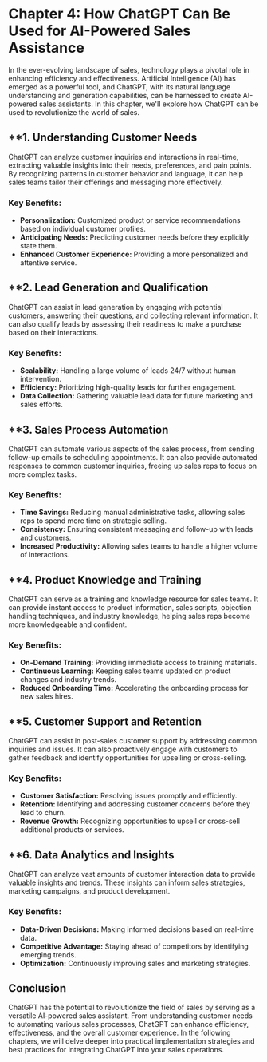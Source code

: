 Chapter 4: How ChatGPT Can Be Used for AI-Powered Sales Assistance
==================================================================

In the ever-evolving landscape of sales, technology plays a pivotal role in enhancing efficiency and effectiveness. Artificial Intelligence (AI) has emerged as a powerful tool, and ChatGPT, with its natural language understanding and generation capabilities, can be harnessed to create AI-powered sales assistants. In this chapter, we'll explore how ChatGPT can be used to revolutionize the world of sales.

\*\*1. **Understanding Customer Needs**
---------------------------------------

ChatGPT can analyze customer inquiries and interactions in real-time, extracting valuable insights into their needs, preferences, and pain points. By recognizing patterns in customer behavior and language, it can help sales teams tailor their offerings and messaging more effectively.

### Key Benefits:

* **Personalization:** Customized product or service recommendations based on individual customer profiles.
* **Anticipating Needs:** Predicting customer needs before they explicitly state them.
* **Enhanced Customer Experience:** Providing a more personalized and attentive service.

\*\*2. **Lead Generation and Qualification**
--------------------------------------------

ChatGPT can assist in lead generation by engaging with potential customers, answering their questions, and collecting relevant information. It can also qualify leads by assessing their readiness to make a purchase based on their interactions.

### Key Benefits:

* **Scalability:** Handling a large volume of leads 24/7 without human intervention.
* **Efficiency:** Prioritizing high-quality leads for further engagement.
* **Data Collection:** Gathering valuable lead data for future marketing and sales efforts.

\*\*3. **Sales Process Automation**
-----------------------------------

ChatGPT can automate various aspects of the sales process, from sending follow-up emails to scheduling appointments. It can also provide automated responses to common customer inquiries, freeing up sales reps to focus on more complex tasks.

### Key Benefits:

* **Time Savings:** Reducing manual administrative tasks, allowing sales reps to spend more time on strategic selling.
* **Consistency:** Ensuring consistent messaging and follow-up with leads and customers.
* **Increased Productivity:** Allowing sales teams to handle a higher volume of interactions.

\*\*4. **Product Knowledge and Training**
-----------------------------------------

ChatGPT can serve as a training and knowledge resource for sales teams. It can provide instant access to product information, sales scripts, objection handling techniques, and industry knowledge, helping sales reps become more knowledgeable and confident.

### Key Benefits:

* **On-Demand Training:** Providing immediate access to training materials.
* **Continuous Learning:** Keeping sales teams updated on product changes and industry trends.
* **Reduced Onboarding Time:** Accelerating the onboarding process for new sales hires.

\*\*5. **Customer Support and Retention**
-----------------------------------------

ChatGPT can assist in post-sales customer support by addressing common inquiries and issues. It can also proactively engage with customers to gather feedback and identify opportunities for upselling or cross-selling.

### Key Benefits:

* **Customer Satisfaction:** Resolving issues promptly and efficiently.
* **Retention:** Identifying and addressing customer concerns before they lead to churn.
* **Revenue Growth:** Recognizing opportunities to upsell or cross-sell additional products or services.

\*\*6. **Data Analytics and Insights**
--------------------------------------

ChatGPT can analyze vast amounts of customer interaction data to provide valuable insights and trends. These insights can inform sales strategies, marketing campaigns, and product development.

### Key Benefits:

* **Data-Driven Decisions:** Making informed decisions based on real-time data.
* **Competitive Advantage:** Staying ahead of competitors by identifying emerging trends.
* **Optimization:** Continuously improving sales and marketing strategies.

Conclusion
----------

ChatGPT has the potential to revolutionize the field of sales by serving as a versatile AI-powered sales assistant. From understanding customer needs to automating various sales processes, ChatGPT can enhance efficiency, effectiveness, and the overall customer experience. In the following chapters, we will delve deeper into practical implementation strategies and best practices for integrating ChatGPT into your sales operations.
